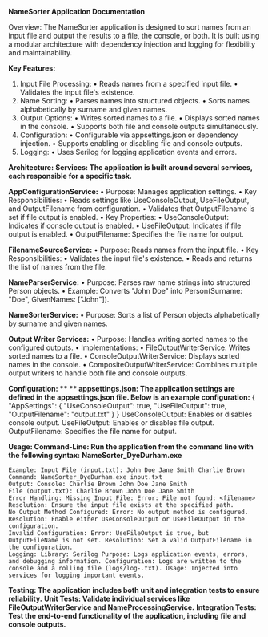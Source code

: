 **NameSorter Application Documentation**

Overview: The NameSorter application is designed to sort names from an input file and output the results to a file, the console, or both. It is built using a modular architecture with dependency injection and logging for flexibility and maintainability.

**Key Features:**
1.	Input File Processing:
  •	Reads names from a specified input file.
  •	Validates the input file's existence.
2.	Name Sorting:
  •	Parses names into structured objects.
  •	Sorts names alphabetically by surname and given names.
3.	Output Options:
  •	Writes sorted names to a file.
  •	Displays sorted names in the console.
  •	Supports both file and console outputs simultaneously.
4.	Configuration:
  •	Configurable via appsettings.json or dependency injection.
  •	Supports enabling or disabling file and console outputs.
5.	Logging:
  •	Uses Serilog for logging application events and errors.

**Architecture:**
**Services: The application is built around several services, each responsible for a specific task.**
   
  **AppConfigurationService:**
    •	Purpose: Manages application settings.
    •	Key Responsibilities:
    •	Reads settings like UseConsoleOutput, UseFileOutput, and OutputFilename from configuration.
    •	Validates that OutputFilename is set if file output is enabled.
    •	Key Properties:
    •	UseConsoleOutput: Indicates if console output is enabled.
    •	UseFileOutput: Indicates if file output is enabled.
    •	OutputFilename: Specifies the file name for output.

  **FilenameSourceService:**
    •	Purpose: Reads names from the input file.
    •	Key Responsibilities:
    •	Validates the input file's existence.
    •	Reads and returns the list of names from the file.

  **NameParserService:**
    •	Purpose: Parses raw name strings into structured Person objects.
    •	Example: Converts "John Doe" into Person(Surname: "Doe", GivenNames: ["John"]).

  **NameSorterService:**
    •	Purpose: Sorts a list of Person objects alphabetically by surname and given names.
  
  **Output Writer Services:**
    •	Purpose: Handles writing sorted names to the configured outputs.
    •	Implementations:
    •	FileOutputWriterService: Writes sorted names to a file.
    •	ConsoleOutputWriterService: Displays sorted names in the console.
    •	CompositeOutputWriterService: Combines multiple output writers to handle both file and console outputs.

**Configuration: **
  ** appsettings.json: The application settings are defined in the appsettings.json file. Below is an example configuration:**
    { "AppSettings": { "UseConsoleOutput": true, "UseFileOutput": true, "OutputFilename": "output.txt" } }
    UseConsoleOutput: Enables or disables console output. 
    UseFileOutput: Enables or disables file output. 
    OutputFilename: Specifies the file name for output.

**Usage: Command-Line: Run the application from the command line with the following syntax:**
  **NameSorter_DyeDurham.exe <input-file-name>**
  
    Example: Input File (input.txt): John Doe Jane Smith Charlie Brown
    Command: NameSorter_DyeDurham.exe input.txt
    Output: Console: Charlie Brown John Doe Jane Smith
    File (output.txt): Charlie Brown John Doe Jane Smith
    Error Handling: Missing Input File: Error: File not found: <filename> Resolution: Ensure the input file exists at the specified path.
    No Output Method Configured: Error: No output method is configured. Resolution: Enable either UseConsoleOutput or UseFileOutput in the configuration.
    Invalid Configuration: Error: UseFileOutput is true, but OutputFileName is not set. Resolution: Set a valid OutputFilename in the configuration.
    Logging: Library: Serilog Purpose: Logs application events, errors, and debugging information. Configuration: Logs are written to the console and a rolling file (logs/log-.txt). Usage: Injected into services for logging important events.
  
  **Testing: The application includes both unit and integration tests to ensure reliability.**
    **Unit Tests: Validate individual services like FileOutputWriterService and NameProcessingService.**
    **Integration Tests: Test the end-to-end functionality of the application, including file and console outputs.**
